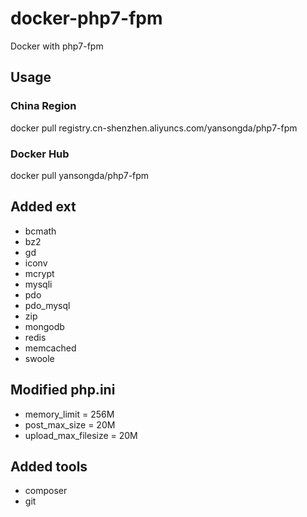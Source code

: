 # docker-php7-fpm
Docker with php7-fpm

## Usage
### China Region
docker pull registry.cn-shenzhen.aliyuncs.com/yansongda/php7-fpm

### Docker Hub
docker pull yansongda/php7-fpm

## Added ext
- bcmath
- bz2 
- gd 
- iconv 
- mcrypt 
- mysqli
- pdo
- pdo_mysql
- zip
- mongodb
- redis
- memcached
- swoole

## Modified php.ini
- memory_limit = 256M
- post_max_size = 20M
- upload_max_filesize = 20M

## Added tools
- composer
- git